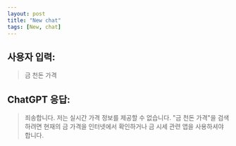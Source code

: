 ```yaml
---
layout: post
title: "New chat"
tags: [New, chat]
---
```


## 사용자 입력:
> 금 천돈 가격

## ChatGPT 응답:
> 죄송합니다. 저는 실시간 가격 정보를 제공할 수 없습니다. "금 천돈 가격"을 검색하려면 현재의 금 가격을 인터넷에서 확인하거나 금 시세 관련 앱을 사용하셔야 합니다.

